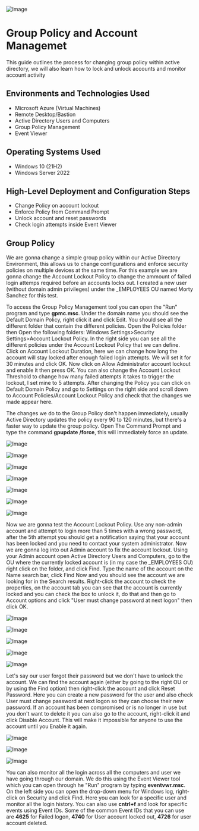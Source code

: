 <p align="center">
  
![Image](https://github.com/user-attachments/assets/ad8da1a3-4fff-4af2-bd17-cdd14d39da67)


<h1>Group Policy and Account Managemet</h1>
This guide outlines the process for changing group policy within active directory, we will also learn how to lock and unlock accounts and monitor account activity <br />




<h2>Environments and Technologies Used</h2>

- Microsoft Azure (Virtual Machines)
- Remote Desktop/Bastion
- Active Directory Users and Computers
- Group Policy Management
- Event Viewer

<h2>Operating Systems Used </h2>

- Windows 10 (21H2)
- Windows Server 2022 

<h2>High-Level Deployment and Configuration Steps</h2>

- Change Policy on account lockout
- Enforce Policy from Command Prompt
- Unlock account and reset passwords
- Check login attempts inside Event Viewer


  
<h2>Group Policy</h2>

We are gonna change a simple group policy within our Active Directory Environment, this allows us to change configurations and enforce security policies on multiple devices at the same time. For this example we are gonna change the Account Lockout Policy to change the ammount of failed login attemps required before an accounts locks out. I created a new user (without domain admin privileges) under the _EMPLOYEES OU named Morty Sanchez for this test. 

To access the Group Policy Management tool you can open the "Run" program and type **gpmc.msc**. Under the domain name you should see the Default Domain Policy, right click it and click Edit. You should see all the different folder that contain the different policies. Open the Policies folder then Open the following folders: Windows Settings>Security Settings>Account Lockout Policy. In the right side you can see all the different policies under the Account Lockout Policy that we can define. Click on Account Lockout Duration, here we can change how long the account will stay locked after enough failed login attempts. We will set it for 30 minutes and click OK. Now click on Allow Administrator account lockout and enable it then press OK. You can also change the Account Lockout Threshold to change how many failed attempts it takes to trigger the lockout, I set mine to 5 attempts. After changing the Policy you can click on Default Domain Policy and go to Settings on the right side and scroll down to Account Policies/Account Lockout Policy and check that the changes we made appear here. 

The changes we do to the Group Policy don't happen immediately, usually Active Directory updates the policy every 90 to 120 minutes, but there's a faster way to update the group policy. Open The Command Prompt and type the command **gpupdate /force**, this will immediately force an update. 

![Image](https://github.com/user-attachments/assets/ee42a391-0c7b-4b0f-888e-b09f9d9bf72e)

![Image](https://github.com/user-attachments/assets/5a67e40c-0ea7-47c0-ad43-3b196d2472b5)

![Image](https://github.com/user-attachments/assets/82e186fd-85ab-466e-9ec7-6a653177ce96)

![Image](https://github.com/user-attachments/assets/b1cd2a1a-b813-48d8-b27e-1022db611e36)

![Image](https://github.com/user-attachments/assets/915b944e-2e18-4c6b-a89e-573063524e0d)

![Image](https://github.com/user-attachments/assets/c752ea4f-8c4b-4784-8b2b-d55cb4862445)

![Image](https://github.com/user-attachments/assets/d4fc2e31-c603-4b92-8880-3df57290359c)

Now we are gonna test the Account Lockout Policy. Use any non-admin account and attempt to login more than 5 times with a wrong password, after the 5th attempt you should get a notification saying that your account has been locked and you need to contact your system administrator. Now we are gonna log into out Admin account to fix the account lockout. Using your Admin account open Active Directory Users and Computers, go to the OU where the currently locked account is (in my case the _EMPLOYEES OU) right click on the folder, and click Find. Type the name of the account on the Name search bar, click Find Now and you should see the account we are looking for in the Search results. Right-click the account to check the properties, on the account tab you can see that the account is currently locked and you can check the box to unlock it, do that and then go to Account options and click "User must change password at next logon" then click OK.

![Image](https://github.com/user-attachments/assets/b2fe6d35-b7f6-4481-9b7c-e6747c6d62e3)

![Image](https://github.com/user-attachments/assets/68d30359-8cbc-4975-9ed6-13590355fc06)

![Image](https://github.com/user-attachments/assets/dfb7cb62-86a3-42aa-8abe-df170a633faf)

![Image](https://github.com/user-attachments/assets/c51762f2-5452-4638-ad89-2df8c7961a14)

![Image](https://github.com/user-attachments/assets/37586042-b777-4f35-bd98-2893bba0efb0)

Let's say our user forgot their password but we don't have to unlock the account. We can find the account again (either by going to the right OU or by using the Find option) then right-click the account and click Reset Password. Here you can create a new password for the user and also check User must change password at next logon so they can choose their new password. If an account has been compromised or is no longer in use but you don't want to delete it you can also go to the account, right-click it and click Disable Account. This will make it impossible for anyone to use the account until you Enable it again. 

![Image](https://github.com/user-attachments/assets/bad944b6-2570-4ab1-a5e4-fd59f77f3575)

![Image](https://github.com/user-attachments/assets/0bf9fed8-65b8-4091-bcef-6398531a4d90)

![Image](https://github.com/user-attachments/assets/2e2eab6e-ecfb-4afa-8af0-cc066a4a22c2)

You can also monitor all the login across all the computers and user we have going through our domain. We do this using the Event Viewer tool which you can open through he "Run" program by typing **eventvwr.msc**.
On the left side you can open the drop-down menu for Windows log, right-click on Security and click Find. Here you can look for a specific user and monitor all the login history. You can also use **cntrl+f** and look for specific events using Event IDs. Some of the common Event IDs that you can use are **4625** for Failed logon, **4740** for User account locked out, **4726** for user account deleted.










